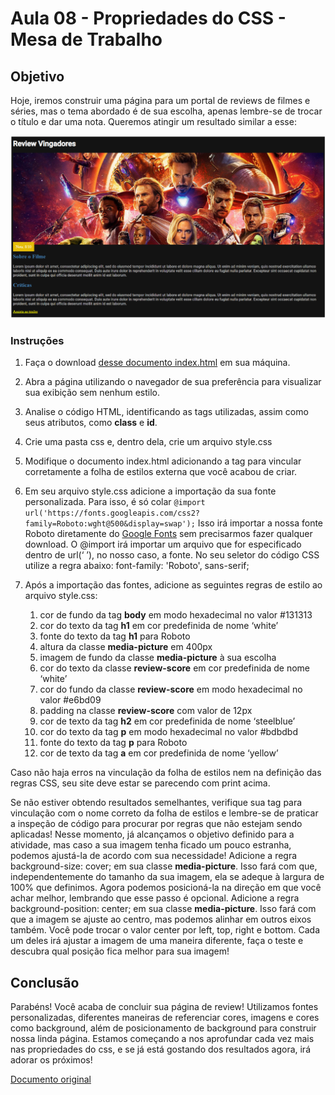 # Aula 08 - Propriedades do CSS - Mesa de Trabalho

## Objetivo

Hoje, iremos construir uma página para um portal de reviews de filmes e séries, mas o tema abordado é de sua escolha, apenas lembre-se de trocar o título e dar uma nota. Queremos atingir um resultado similar a esse:

![Página review](imgs/review.png)

### Instruções

1. Faça o download [desse documento index.html](https://drive.google.com/file/d/1XecESd6z6tq2FoA-KOJ7NVjHfOqGEJ_R/view?usp=sharing 'desse documento index.html') em sua máquina.
2. Abra a página utilizando o navegador de sua preferência para visualizar sua exibição sem nenhum estilo.
3. Analise o código HTML, identificando as tags utilizadas, assim como seus atributos, como **class** e **id**.
4. Crie uma pasta css e, dentro dela, crie um arquivo style.css
5. Modifique o documento index.html adicionando a tag <link> para vincular corretamente a folha de estilos externa que você acabou de criar.
6. Em seu arquivo style.css adicione a importação da sua fonte personalizada. Para isso, é só colar `@import url('https://fonts.googleapis.com/css2?family=Roboto:wght@500&display=swap');` Isso irá importar a nossa fonte Roboto diretamente do [Google Fonts](https://fonts.google.com 'Google Fonts') sem precisarmos fazer qualquer download. O @import irá importar um arquivo que for especificado dentro de url(‘ ’), no nosso caso, a fonte.
   No seu seletor do código CSS utilize a regra abaixo:
   font-family: 'Roboto', sans-serif;
7. Após a importação das fontes, adicione as seguintes regras de estilo ao arquivo style.css:

    1. cor de fundo da tag **body** em modo hexadecimal no valor #131313
    2. cor do texto da tag **h1** em cor predefinida de nome ‘white’
    3. fonte do texto da tag **h1** para Roboto
    4. altura da classe **media-picture** em 400px
    5. imagem de fundo da classe **media-picture** à sua escolha
    6. cor do texto da classe **review-score** em cor predefinida de nome ‘white’
    7. cor do fundo da classe **review-score** em modo hexadecimal no valor #e6bd09
    8. padding na classe **review-score** com valor de 12px
    9. cor de texto da tag **h2** em cor predefinida de nome ‘steelblue’
    10. cor do texto da tag **p** em modo hexadecimal no valor #bdbdbd
    11. fonte do texto da tag **p** para Roboto
    12. cor de texto da tag **a** em cor predefinida de nome ‘yellow’

Caso não haja erros na vinculação da folha de estilos nem na definição das regras CSS, seu site deve estar se parecendo com print acima.

Se não estiver obtendo resultados semelhantes, verifique sua tag <link> para vinculação com o nome correto da folha de estilos e lembre-se de praticar a inspeção de código para procurar por regras que não estejam sendo aplicadas!
Nesse momento, já alcançamos o objetivo definido para a atividade, mas caso a sua imagem tenha ficado um pouco estranha, podemos ajustá-la de acordo com sua necessidade!
Adicione a regra background-size: cover; em sua classe **media-picture**. Isso fará com que, independentemente do tamanho da sua imagem, ela se adeque à largura de 100% que definimos.
Agora podemos posicioná-la na direção em que você achar melhor, lembrando que esse passo é opcional. Adicione a regra background-position: center; em sua classe **media-picture**. Isso fará com que a imagem se ajuste ao centro, mas podemos alinhar em outros eixos também.
Você pode trocar o valor center por left, top, right e bottom. Cada um deles irá ajustar a imagem de uma maneira diferente, faça o teste e descubra qual posição fica melhor para sua imagem!

## Conclusão

Parabéns! Você acaba de concluir sua página de review! Utilizamos fontes personalizadas, diferentes maneiras de referenciar cores, imagens e cores como background, além de posicionamento de background para construir nossa linda página. Estamos começando a nos aprofundar cada vez mais nas propriedades do css, e se já está gostando dos resultados agora, irá adorar os próximos!

[Documento original](https://docs.google.com/document/d/1gV9drbRa93ci-y1d9LsDLL6sF7-eW54BkK9bib-LHiM/edit# 'Documento original')
